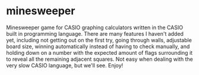 # minesweeper
Minesweeper game for CASIO graphing calculators written in the CASIO built in programming language.
There are many features I haven't added yet, including not getting out on the first try, going
through walls, adjustable board size, winning automatically instead of having to check manually,
and holding down on a number with the expected amount of flags surrounding it to reveal all the 
remaining adjacent squares. Not easy when dealing with the very slow CASIO language, but we'll see.
Enjoy!
